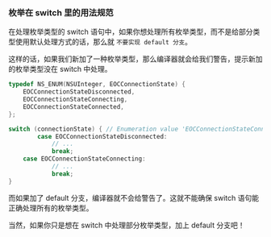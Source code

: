 ### 枚举在 switch 里的用法规范

在处理枚举类型的 switch 语句中，如果你想处理所有枚举类型，而不是给部分类型使用默认处理方式的话，那么就 `不要实现 default 分支`。

这样的话，如果我们新加了一种枚举类型，那么编译器就会给我们警告，提示新加的枚举类型没在 switch 中处理。

```objectivec
typedef NS_ENUM(NSUInteger, EOCConnectionState) {
    EOCConnectionStateDisconnected,
    EOCConnectionStateConnecting,
    EOCConnectionStateConnected,
};

switch (connectionState) { // Enumeration value 'EOCConnectionStateConnected' not handled in switch
		case EOCConnectionStateDisconnected:
    		// ...
    		break;
  	case EOCConnectionStateConnecting:
    		// ...
    		break;
}
```

而如果加了 default 分支，编译器就不会给警告了。这就不能确保 switch 语句能正确处理所有的枚举类型。

当然，如果你只是想在 switch 中处理部分枚举类型，加上 default 分支吧！